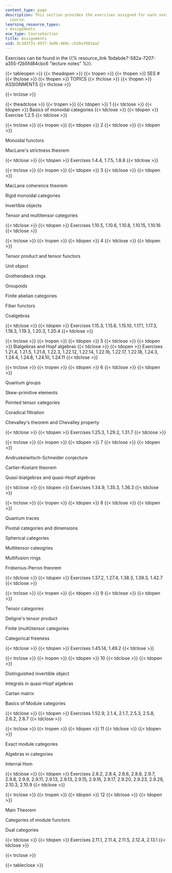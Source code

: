 ```yaml
---
content_type: page
description: This section provides the exercises assigned for each session of the
  course.
learning_resource_types:
- Assignments
ocw_type: CourseSection
title: Assignments
uid: 8c3d3f31-9557-3e0b-468c-cb28a7083aa2
---
```


Exercises can be found in the {{% resource_link 1bdabde7-582a-7207-a355-f2b5fd84cbc6 "lecture notes" %}}.

{{< tableopen >}}
{{< theadopen >}}
{{< tropen >}}
{{< thopen >}}
SES #
{{< thclose >}}
{{< thopen >}}
TOPICS
{{< thclose >}}
{{< thopen >}}
ASSIGNMENTS
{{< thclose >}}

{{< trclose >}}

{{< theadclose >}}
{{< tropen >}}
{{< tdopen >}}
1
{{< tdclose >}}
{{< tdopen >}}
Basics of monoidal categories
{{< tdclose >}}
{{< tdopen >}}
Exercise 1.2.5
{{< tdclose >}}

{{< trclose >}}
{{< tropen >}}
{{< tdopen >}}
2
{{< tdclose >}}
{{< tdopen >}}


Monoidal functors

MacLane's strictness theorem


{{< tdclose >}}
{{< tdopen >}}
Exercises 1.4.4, 1.7.5, 1.8.8
{{< tdclose >}}

{{< trclose >}}
{{< tropen >}}
{{< tdopen >}}
3
{{< tdclose >}}
{{< tdopen >}}


MacLane coherence theorem

Rigid monoidal categories

Invertible objects

Tensor and multitensor categories


{{< tdclose >}}
{{< tdopen >}}
Exercises 1.10.5, 1.10.6, 1.10.8, 1.10.15, 1.10.16
{{< tdclose >}}

{{< trclose >}}
{{< tropen >}}
{{< tdopen >}}
4
{{< tdclose >}}
{{< tdopen >}}


Tensor product and tensor functors

Unit object

Grothendieck rings

Groupoids

Finite abelian categories

Fiber functors

Coalgebras


{{< tdclose >}}
{{< tdopen >}}
Exercises 1.15.3, 1.15.6, 1.15.10, 1.17.1, 1.17.3, 1.18.3, 1.19.3, 1.20.3, 1.20.4
{{< tdclose >}}

{{< trclose >}}
{{< tropen >}}
{{< tdopen >}}
5
{{< tdclose >}}
{{< tdopen >}}
Bialgebras and Hopf algebras
{{< tdclose >}}
{{< tdopen >}}
Exercises 1.21.4, 1.21.5, 1.21.6, 1.22.3, 1.22.12, 1.22.14, 1.22.16, 1.22.17, 1.22.18, 1.24.3, 1.24.4, 1.24.8, 1.24.10, 1.24.11
{{< tdclose >}}

{{< trclose >}}
{{< tropen >}}
{{< tdopen >}}
6
{{< tdclose >}}
{{< tdopen >}}


Quantum groups

Skew-primitive elements

Pointed tensor categories

Coradical filtration

Chevalley's theorem and Chevalley property


{{< tdclose >}}
{{< tdopen >}}
Exercises 1.25.3, 1.29.2, 1.31.7
{{< tdclose >}}

{{< trclose >}}
{{< tropen >}}
{{< tdopen >}}
7
{{< tdclose >}}
{{< tdopen >}}


Andruskeiwitsch-Schneider conjecture

Cartier-Kostant theorem

Quasi-bialgebras and quasi-Hopf algebras


{{< tdclose >}}
{{< tdopen >}}
Exercises 1.34.9, 1.35.3, 1.36.3
{{< tdclose >}}

{{< trclose >}}
{{< tropen >}}
{{< tdopen >}}
8
{{< tdclose >}}
{{< tdopen >}}


Quantum traces

Pivotal categories and dimensions

Spherical categories

Multitensor cateogries

Multifusion rings

Frobenius-Perron theorem


{{< tdclose >}}
{{< tdopen >}}
Exercises 1.37.2, 1.27.4, 1.38.3, 1.39.3, 1.42.7
{{< tdclose >}}

{{< trclose >}}
{{< tropen >}}
{{< tdopen >}}
9
{{< tdclose >}}
{{< tdopen >}}


Tensor categories

Deligne's tensor product

Finite (multi)tensor categories

Categorical freeness


{{< tdclose >}}
{{< tdopen >}}
Exercises 1.45.14, 1.49.2
{{< tdclose >}}

{{< trclose >}}
{{< tropen >}}
{{< tdopen >}}
10
{{< tdclose >}}
{{< tdopen >}}


Distinguished invertible object

Integrals in quasi-Hopf algebras

Cartan matrix

Basics of Module categories


{{< tdclose >}}
{{< tdopen >}}
Exercises 1.52.9, 2.1.4, 2.1.7, 2.5.3, 2.5.8, 2.6.2, 2.6.7
{{< tdclose >}}

{{< trclose >}}
{{< tropen >}}
{{< tdopen >}}
11
{{< tdclose >}}
{{< tdopen >}}


Exact module categories

Algebras in categories

Internal Hom


{{< tdclose >}}
{{< tdopen >}}
Exercises 2.8.2, 2.8.4, 2.8.6, 2.8.8, 2.9.7, 2.9.8, 2.9.9, 2.9.11, 2.9.13, 2.9.13, 2.9.15, 2.9.16, 2.9.17, 2.9.20, 2.9.23, 2.9.26, 2.10.3, 2.10.9
{{< tdclose >}}

{{< trclose >}}
{{< tropen >}}
{{< tdopen >}}
12
{{< tdclose >}}
{{< tdopen >}}


Main Theorem

Categories of module functors

Dual categories


{{< tdclose >}}
{{< tdopen >}}
Exercises 2.11.1, 2.11.4, 2.11.5, 2.12.4, 2.13.1
{{< tdclose >}}

{{< trclose >}}

{{< tableclose >}}